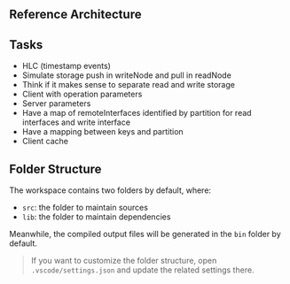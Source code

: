 ## Reference Architecture

## Tasks
- HLC (timestamp events)
- Simulate storage push in writeNode and pull in readNode
- Think if it makes sense to separate read and write storage
- Client with operation parameters
- Server parameters
- Have a map of remoteInterfaces identified by partition  for read interfaces and write interface
- Have a mapping between keys and partition
- Client cache

## Folder Structure

The workspace contains two folders by default, where:

- `src`: the folder to maintain sources
- `lib`: the folder to maintain dependencies

Meanwhile, the compiled output files will be generated in the `bin` folder by default.

> If you want to customize the folder structure, open `.vscode/settings.json` and update the related settings there.
